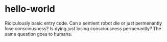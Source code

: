 # hello-world
Ridiculously basic entry code.
Can a sentient robot die or just permenantly lose consciousness?
Is dying just losing consciousness permenantly?
The same question goes to humans.
